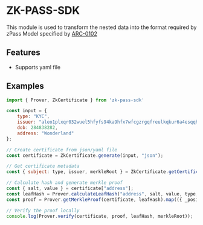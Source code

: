 # ZK-PASS-SDK

This module is used to transform the nested data into the format required by zPass Model specified by [ARC-0102]('https://github.com/ProvableHQ/ARCs/discussions/84')

## Features

- Supports yaml file

## Examples
``` js 
import { Prover, ZkCertificate } from 'zk-pass-sdk'

const input = {
    type: "KYC",
    issuer: "aleo1plxqr032wuel5hfyfs94ka9hfx7wfcgzrgqfreulkqkur6a4esqqh6ffw5",
    dob: 284838282,
    address: "Wonderland"
};

// Create certificate from json/yaml file
const certificate = ZkCertificate.generate(input, "json");

// Get certificate metadata
const { subject: type, issuer, merkleRoot } = ZkCertificate.getCertificateInfo(certificate);

// Calculate hash and generate merkle proof
const { salt, value } = certificate["address"];
const leafHash = Prover.calculateLeafHash("address", salt, value, type, issuer);
const proof = Prover.getMerkleProof(certificate, leafHash).map(({ _position, data }) => data);

// Verify the proof locally
console.log(Prover.verify(certificate, proof, leafHash, merkleRoot));
```